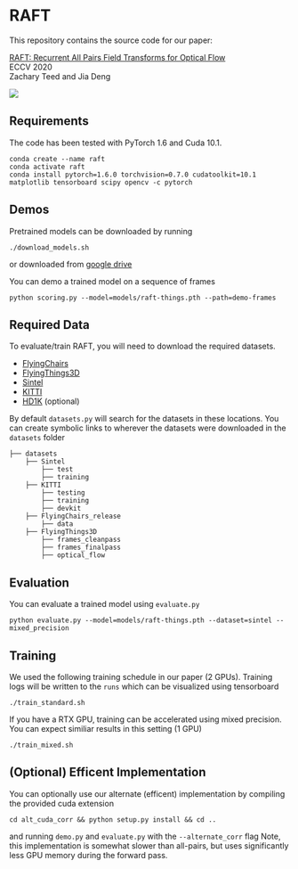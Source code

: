 # RAFT
This repository contains the source code for our paper:

[RAFT: Recurrent All Pairs Field Transforms for Optical Flow](https://arxiv.org/pdf/2003.12039.pdf)<br/>
ECCV 2020 <br/>
Zachary Teed and Jia Deng<br/>

<img src="RAFT.png">

## Requirements
The code has been tested with PyTorch 1.6 and Cuda 10.1.
```Shell
conda create --name raft
conda activate raft
conda install pytorch=1.6.0 torchvision=0.7.0 cudatoolkit=10.1 matplotlib tensorboard scipy opencv -c pytorch
```

## Demos
Pretrained models can be downloaded by running
```Shell
./download_models.sh
```
or downloaded from [google drive](https://drive.google.com/drive/folders/1sWDsfuZ3Up38EUQt7-JDTT1HcGHuJgvT?usp=sharing)

You can demo a trained model on a sequence of frames
```Shell
python scoring.py --model=models/raft-things.pth --path=demo-frames
```

## Required Data
To evaluate/train RAFT, you will need to download the required datasets. 
* [FlyingChairs](https://lmb.informatik.uni-freiburg.de/resources/datasets/FlyingChairs.en.html#flyingchairs)
* [FlyingThings3D](https://lmb.informatik.uni-freiburg.de/resources/datasets/SceneFlowDatasets.en.html)
* [Sintel](http://sintel.is.tue.mpg.de/)
* [KITTI](http://www.cvlibs.net/datasets/kitti/eval_scene_flow.php?benchmark=flow)
* [HD1K](http://hci-benchmark.iwr.uni-heidelberg.de/) (optional)


By default `datasets.py` will search for the datasets in these locations. You can create symbolic links to wherever the datasets were downloaded in the `datasets` folder

```Shell
├── datasets
    ├── Sintel
        ├── test
        ├── training
    ├── KITTI
        ├── testing
        ├── training
        ├── devkit
    ├── FlyingChairs_release
        ├── data
    ├── FlyingThings3D
        ├── frames_cleanpass
        ├── frames_finalpass
        ├── optical_flow
```

## Evaluation
You can evaluate a trained model using `evaluate.py`
```Shell
python evaluate.py --model=models/raft-things.pth --dataset=sintel --mixed_precision
```

## Training
We used the following training schedule in our paper (2 GPUs). Training logs will be written to the `runs` which can be visualized using tensorboard
```Shell
./train_standard.sh
```

If you have a RTX GPU, training can be accelerated using mixed precision. You can expect similiar results in this setting (1 GPU)
```Shell
./train_mixed.sh
```

## (Optional) Efficent Implementation
You can optionally use our alternate (efficent) implementation by compiling the provided cuda extension
```Shell
cd alt_cuda_corr && python setup.py install && cd ..
```
and running `demo.py` and `evaluate.py` with the `--alternate_corr` flag Note, this implementation is somewhat slower than all-pairs, but uses significantly less GPU memory during the forward pass.
